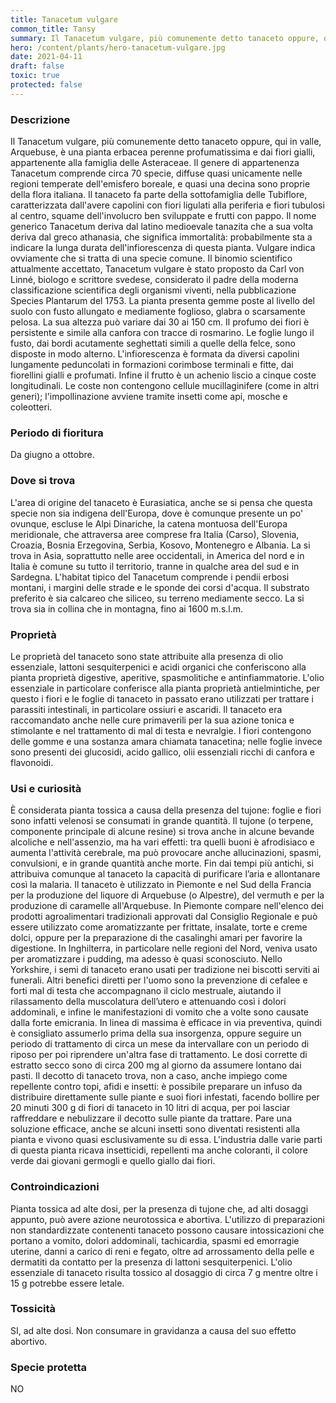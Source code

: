```yaml
---
title: Tanacetum vulgare
common_title: Tansy
summary: Il Tanacetum vulgare, più comunemente detto tanaceto oppure, qui in valle, Arquebuse, è una pianta erbacea perenne profumatissima e dai fiori gialli, appartenente alla famiglia delle Asteraceae.
hero: /content/plants/hero-tanacetum-vulgare.jpg
date: 2021-04-11
draft: false
toxic: true
protected: false
---
```

### Descrizione
Il Tanacetum vulgare, più comunemente detto tanaceto oppure, qui in valle, Arquebuse, è una pianta erbacea perenne profumatissima e dai fiori gialli, appartenente alla famiglia delle Asteraceae.
Il genere di appartenenza Tanacetum comprende circa 70 specie, diffuse quasi unicamente nelle regioni temperate dell'emisfero boreale, e quasi una decina sono proprie della flora italiana.
Il tanaceto fa parte della sottofamiglia delle Tubiflore, caratterizzata dall'avere capolini con fiori ligulati alla periferia e fiori tubulosi al centro, squame dell'involucro ben sviluppate e frutti con pappo.
Il nome generico Tanacetum deriva dal latino medioevale tanazita che a sua volta deriva dal greco athanasia, che significa immortalità: probabilmente sta a indicare la lunga durata dell'infiorescenza di questa pianta.
Vulgare indica ovviamente che si tratta di una specie comune.
Il binomio scientifico attualmente accettato, Tanacetum vulgare è stato proposto da Carl von Linné, biologo e scrittore svedese, considerato il padre della moderna classificazione scientifica degli organismi viventi, nella pubblicazione Species Plantarum del 1753.
La pianta presenta gemme poste al livello del suolo con fusto allungato e mediamente foglioso, glabra o scarsamente pelosa. La sua altezza può variare dai 30 ai 150 cm. Il profumo dei fiori è persistente e simile alla canfora con tracce di rosmarino.
Le foglie lungo il fusto, dai bordi acutamente seghettati simili a quelle della felce, sono disposte in modo alterno.
L'infiorescenza è formata da diversi capolini lungamente peduncolati in formazioni corimbose terminali e fitte, dai fiorellini gialli e profumati.
Infine il frutto è un achenio liscio a cinque coste longitudinali. Le coste non contengono cellule mucillaginifere (come in altri generi); l'impollinazione avviene tramite insetti come api, mosche e coleotteri.

### Periodo di fioritura
Da giugno a ottobre.

### Dove si trova
L'area di origine del tanaceto è Eurasiatica, anche se si pensa che questa specie non sia indigena dell'Europa, dove è comunque presente un po' ovunque, escluse le Alpi Dinariche, la catena montuosa dell'Europa meridionale, che attraversa aree comprese fra Italia (Carso), Slovenia, Croazia, Bosnia Erzegovina, Serbia, Kosovo, Montenegro e Albania.
La si trova in Asia, soprattutto nelle aree occidentali, in America del nord e in Italia è comune su tutto il territorio, tranne in qualche area del sud e in Sardegna.
L'habitat tipico del Tanacetum comprende i pendii erbosi montani, i margini delle strade e le sponde dei corsi d'acqua. Il substrato preferito è sia calcareo che siliceo, su terreno mediamente secco.
La si trova sia in collina che in montagna, fino ai 1600 m.s.l.m.

### Proprietà
Le proprietà del tanaceto sono state attribuite alla presenza di olio essenziale, lattoni sesquiterpenici e acidi organici che conferiscono alla pianta proprietà digestive, aperitive, spasmolitiche e antinfiammatorie.
L'olio essenziale in particolare conferisce alla pianta proprietà antielmintiche, per questo i fiori e le foglie di tanaceto in passato erano utilizzati per trattare i parassiti intestinali, in particolare ossiuri e ascaridi.
Il tanaceto era raccomandato anche nelle cure primaverili per la sua azione tonica e stimolante e nel trattamento di mal di testa e nevralgie.
I fiori contengono delle gomme e una sostanza amara chiamata tanacetina; nelle foglie invece sono presenti dei glucosidi, acido gallico, olii essenziali ricchi di canfora e flavonoidi.

### Usi e curiosità
È considerata pianta tossica a causa della presenza del tujone: foglie e fiori sono infatti velenosi se consumati in grande quantità. Il tujone (o terpene, componente principale di alcune resine) si trova anche in alcune bevande alcoliche e nell'assenzio, ma ha vari effetti: tra quelli buoni è afrodisiaco e aumenta l'attività cerebrale, ma può provocare anche allucinazioni, spasmi, convulsioni, e in grande quantità anche morte.
Fin dai tempi più antichi, si attribuiva comunque al tanaceto la capacità di purificare l’aria e allontanare così la malaria.
Il tanaceto è utilizzato in Piemonte e nel Sud della Francia per la produzione del liquore di Arquebuse (o Alpestre), del vermuth e per la produzione di caramelle all'Arquebuse. In Piemonte compare nell'elenco dei prodotti agroalimentari tradizionali approvati dal Consiglio Regionale e può essere utilizzato come aromatizzante per frittate, insalate, torte e creme dolci, oppure per la preparazione di the casalinghi amari per favorire la digestione.
In Inghilterra, in particolare nelle regioni del Nord, veniva usato per aromatizzare i pudding, ma adesso è quasi sconosciuto. Nello Yorkshire, i semi di tanaceto erano usati per tradizione nei biscotti serviti ai funerali.
Altri benefici diretti per l'uomo sono la prevenzione di cefalee e forti mal di testa che accompagnano il ciclo mestruale, aiutando il rilassamento della muscolatura dell’utero e attenuando così i dolori addominali, e infine le manifestazioni di vomito che a volte sono causate dalla forte emicrania.
In linea di massima è efficace in via preventiva, quindi è consigliato assumerlo prima della sua insorgenza, oppure seguire un periodo di trattamento di circa un mese da intervallare con un periodo di riposo per poi riprendere un'altra fase di trattamento.
Le dosi corrette di estratto secco sono di circa 200 mg al giorno da assumere lontano dai pasti.
Il decotto di tanaceto trova, non a caso, anche impiego come repellente contro topi, afidi e insetti: è possibile preparare un infuso da distribuire direttamente sulle piante e suoi fiori infestati, facendo bollire per 20 minuti 300 g di fiori di tanaceto in 10 litri di acqua, per poi lasciar raffreddare e nebulizzare il decotto sulle piante da trattare.
Pare una soluzione efficace, anche se alcuni insetti sono diventati resistenti alla pianta e vivono quasi esclusivamente su di essa.
L'industria dalle varie parti di questa pianta ricava insetticidi, repellenti ma anche coloranti, il colore verde dai giovani germogli e quello giallo dai fiori.

### Controindicazioni
Pianta tossica ad alte dosi, per la presenza di tujone che, ad alti dosaggi appunto, può avere azione neurotossica e abortiva. L'utilizzo di preparazioni non standardizzate contenenti tanaceto possono causare intossicazioni che portano a vomito, dolori addominali, tachicardia, spasmi ed emorragie uterine, danni a carico di reni e fegato, oltre ad arrossamento della pelle e dermatiti da contatto per la presenza di lattoni sesquiterpenici.
L'olio essenziale di tanaceto risulta tossico al dosaggio di circa 7 g mentre oltre i 15 g potrebbe essere letale.

### Tossicità
SI, ad alte dosi. Non consumare in gravidanza a causa del suo effetto abortivo.

### Specie protetta
NO
